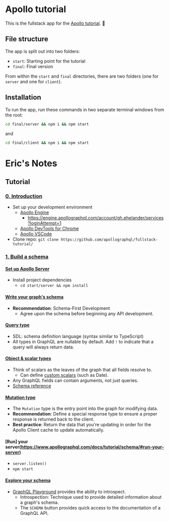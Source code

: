 # Apollo tutorial

This is the fullstack app for the [Apollo tutorial](http://apollographql.com/docs/tutorial/introduction.html). 🚀

## File structure

The app is split out into two folders:
- `start`: Starting point for the tutorial
- `final`: Final version

From within the `start` and `final` directories, there are two folders (one for `server` and one for `client`).

## Installation

To run the app, run these commands in two separate terminal windows from the root:

```bash
cd final/server && npm i && npm start
```

and

```bash
cd final/client && npm i && npm start
```
# Eric's Notes
## Tutorial
### [0. Introduction](https://www.apollographql.com/docs/tutorial/introduction/)
- Set up your development environment
  - [Apollo Engine](https://engine.apollographql.com/)
    - https://engine.apollographql.com/account/gh.ehelander/services?loginAttempt=1
  - [Apollo DevTools for Chrome](https://chrome.google.com/webstore/detail/apollo-client-developer-t/jdkknkkbebbapilgoeccciglkfbmbnfm)
  - [Apollo VSCode](https://marketplace.visualstudio.com/items?itemName=apollographql.vscode-apollo)
- Clone repo: `git clone https://github.com/apollographql/fullstack-tutorial/`
### [1. Build a schema](https://www.apollographql.com/docs/tutorial/schema/)
#### [Set up Apollo Server](https://www.apollographql.com/docs/tutorial/schema/#set-up-apollo-server)
- Install project dependencies
  - `cd start/server && npm install`
#### [Write your graph's schema](https://www.apollographql.com/docs/tutorial/schema/#write-your-graphs-schema)
- **Recommendation**: Schema-First Development
  - Agree upon the schema before beginning any API development.
#### [Query type](https://www.apollographql.com/docs/tutorial/schema/#query-type)
- SDL: schema definition language (syntax similar to TypeScript)
- All types in GraphQL are nullable by default. Add `!` to indicate that a query will always return data.
#### [Object & scalar types](https://www.apollographql.com/docs/tutorial/schema/#object--scalar-types)
- Think of scalars as the leaves of the graph that all fields resolve to.
  - Can define [custom scalars](https://www.apollographql.com/docs/apollo-server/features/scalars-enums/) (such as Date).
- Any GraphQL fields can contain arguments, not just queries.
- [Schema reference](https://devhints.io/graphql#schema)
#### [Mutation type](https://www.apollographql.com/docs/tutorial/schema/#mutation-type)
- The `Mutation` type is the entry point into the graph for modifying data.
- **Recommendation**: Define a special response type to ensure a proper response is returned back to the client.
- **Best practice**: Return the data that you're updating in order for the Apollo Client cache to update automatically.
#### [Run] your server(https://www.apollographql.com/docs/tutorial/schema/#run-your-server)
- `server.listen()`
- `npm start`
#### [Explore your schema](https://www.apollographql.com/docs/tutorial/schema/#explore-your-schema)
- [GraphQL Playground](https://www.apollographql.com/docs/apollo-server/features/graphql-playground/) provides the ability to introspect.
  - Introspection: Technique used to provide detailed information about a graph's schema.
  - The `SCHEMA` button provides quick access to the documentation of a GraphQL API.
